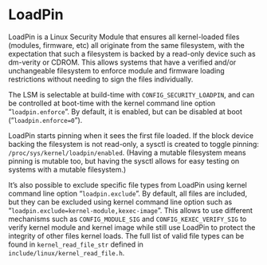 # LoadPin

LoadPin is a Linux Security Module that ensures all kernel-loaded files (modules, firmware, etc) all originate from the same filesystem, with the expectation that such a filesystem is backed by a read-only device such as dm-verity or CDROM. This allows systems that have a verified and/or unchangeable filesystem to enforce module and firmware loading restrictions without needing to sign the files individually.

The LSM is selectable at build-time with `CONFIG_SECURITY_LOADPIN`, and can be controlled at boot-time with the kernel command line option “`loadpin.enforce`”. By default, it is enabled, but can be disabled at boot (“`loadpin.enforce=0`”).

LoadPin starts pinning when it sees the first file loaded. If the block device backing the filesystem is not read-only, a sysctl is created to toggle pinning: `/proc/sys/kernel/loadpin/enabled`. (Having a mutable filesystem means pinning is mutable too, but having the sysctl allows for easy testing on systems with a mutable filesystem.)

It’s also possible to exclude specific file types from LoadPin using kernel command line option “`loadpin.exclude`”. By default, all files are included, but they can be excluded using kernel command line option such as “`loadpin.exclude=kernel-module,kexec-image`”. This allows to use different mechanisms such as `CONFIG_MODULE_SIG` and `CONFIG_KEXEC_VERIFY_SIG` to verify kernel module and kernel image while still use LoadPin to protect the integrity of other files kernel loads. The full list of valid file types can be found in `kernel_read_file_str` defined in `include/linux/kernel_read_file.h`.

